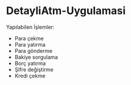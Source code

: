 # DetayliAtm-Uygulamasi

Yapılabilen İşlemler:
- Para çekme
- Para yatırma
- Para gönderme
- Bakiye sorgulama
- Borç yatırma
- Şifre değiştirme
- Kredi çekme
